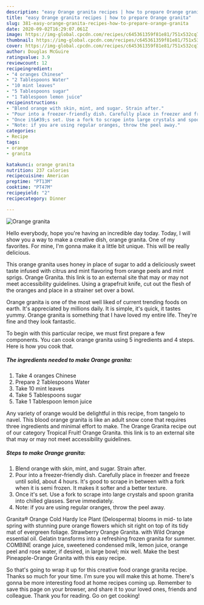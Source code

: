 ```yaml
---
description: "easy Orange granita recipes | how to prepare Orange granita"
title: "easy Orange granita recipes | how to prepare Orange granita"
slug: 381-easy-orange-granita-recipes-how-to-prepare-orange-granita
date: 2020-09-02T16:29:07.061Z
image: https://img-global.cpcdn.com/recipes/c645361359f81e81/751x532cq70/orange-granita-recipe-main-photo.jpg
thumbnail: https://img-global.cpcdn.com/recipes/c645361359f81e81/751x532cq70/orange-granita-recipe-main-photo.jpg
cover: https://img-global.cpcdn.com/recipes/c645361359f81e81/751x532cq70/orange-granita-recipe-main-photo.jpg
author: Douglas McGuire
ratingvalue: 3.9
reviewcount: 12
recipeingredient:
- "4 oranges Chinese"
- "2 Tablespoons Water"
- "10 mint leaves"
- "5 Tablespoons sugar"
- "1 Tablespoon lemon juice"
recipeinstructions:
- "Blend orange with skin, mint, and sugar. Strain after."
- "Pour into a freezer-friendly dish. Carefully place in freezer and freeze until solid, about 4 hours. It&#39;s good to scrape in between with a fork when it is semi frozen. It makes it softer and a better texture."
- "Once it&#39;s set. Use a fork to scrape into large crystals and spoon granita into chilled glasses. Serve immediately."
- "Note: if you are using regular oranges, throw the peel away."
categories:
- Recipe
tags:
- orange
- granita

katakunci: orange granita 
nutrition: 237 calories
recipecuisine: American
preptime: "PT13M"
cooktime: "PT47M"
recipeyield: "2"
recipecategory: Dinner

---
```



![Orange granita](https://img-global.cpcdn.com/recipes/c645361359f81e81/751x532cq70/orange-granita-recipe-main-photo.jpg)

Hello everybody, hope you're having an incredible day today. Today, I will show you a way to make a creative dish, orange granita. One of my favorites. For mine, I'm gonna make it a little bit unique. This will be really delicious.

This orange granita uses honey in place of sugar to add a deliciously sweet taste infused with citrus and mint flavoring from orange peels and mint sprigs. Orange Granita. this link is to an external site that may or may not meet accessibility guidelines. Using a grapefruit knife, cut out the flesh of the oranges and place in a strainer set over a bowl.

Orange granita is one of the most well liked of current trending foods on earth. It's appreciated by millions daily. It is simple, it's quick, it tastes yummy. Orange granita is something that I have loved my entire life. They're fine and they look fantastic.


To begin with this particular recipe, we must first prepare a few components. You can cook orange granita using 5 ingredients and 4 steps. Here is how you cook that.

<!--inarticleads1-->

##### The ingredients needed to make Orange granita:

1. Take 4 oranges Chinese
1. Prepare 2 Tablespoons Water
1. Take 10 mint leaves
1. Take 5 Tablespoons sugar
1. Take 1 Tablespoon lemon juice


Any variety of orange would be delightful in this recipe, from tangelo to navel. This blood orange granita is like an adult snow cone that requires three ingredients and minimal effort to make. The Orange Granita recipe out of our category Tropical Fruit! Orange Granita. this link is to an external site that may or may not meet accessibility guidelines. 

<!--inarticleads2-->

##### Steps to make Orange granita:

1. Blend orange with skin, mint, and sugar. Strain after.
1. Pour into a freezer-friendly dish. Carefully place in freezer and freeze until solid, about 4 hours. It&#39;s good to scrape in between with a fork when it is semi frozen. It makes it softer and a better texture.
1. Once it&#39;s set. Use a fork to scrape into large crystals and spoon granita into chilled glasses. Serve immediately.
1. Note: if you are using regular oranges, throw the peel away.


Granita® Orange Cold Hardy Ice Plant (Delosperma) blooms in mid- to late spring with stunning pure orange flowers which sit right on top of its tidy mat of evergreen foliage. Strawberry Orange Granita. with Wild Orange essential oil. Gelatin transforms into a refreshing frozen granita for summer. COMBINE orange juice, sweetened condensed milk, lemon juice, orange peel and rose water, if desired, in large bowl; mix well. Make the best Pineapple-Orange Granita with this easy recipe. 

So that's going to wrap it up for this creative food orange granita recipe. Thanks so much for your time. I'm sure you will make this at home. There's gonna be more interesting food at home recipes coming up. Remember to save this page on your browser, and share it to your loved ones, friends and colleague. Thank you for reading. Go on get cooking!
